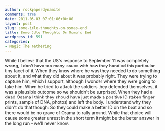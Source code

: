 ```yaml
---
author: rockpaperdynamite
comments: true
date: 2011-05-03 07:01:06+00:00
layout: post
slug: some-idle-thoughts-on-osmas-end
title: Some Idle Thoughts On Osma's End
wordpress_id: 591
categories:
- Magic The Gathering
---
```


While I believe that the US's response to September 11 was completely wrong, I don't have too many issues with how they handled this particular tiny facet of it.
When they knew where he was they needed to do something about it, and what they did about it was probably right.
They were trying to capture him, which I support, although I wonder where they were going to take him.
When he tried to attack the soldiers they defended themselves, it was a plausible outcome so we shouldn't be surprised.
When they had a dead Osama I think they should have just made a positive ID (taken finger prints, sample of DNA, photos) and left the body.
I understand why they didn't do that though: So they could make a better ID on the boat and so there would be no grave of Osama to rally around.
While that choice will cause some greater unrest in the short term it might be the better answer in the long run - we'll never know.
